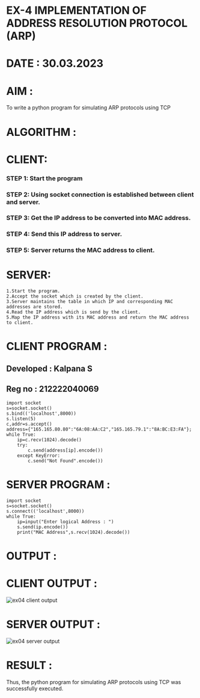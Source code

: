# EX-4  IMPLEMENTATION OF ADDRESS RESOLUTION PROTOCOL (ARP)
# DATE : 30.03.2023
# AIM :
To write a python program for simulating ARP protocols using TCP
# ALGORITHM :
# CLIENT:
### STEP 1: Start the program
### STEP 2: Using socket connection is established between client and server.
### STEP 3: Get the IP address to be converted into MAC address.
### STEP 4: Send this IP address to server.
### STEP 5: Server returns the MAC address to client.
# SERVER:
```
1.Start the program.
2.Accept the socket which is created by the client.
3.Server maintains the table in which IP and corresponding MAC addresses are stored.
4.Read the IP address which is send by the client.
5.Map the IP address with its MAC address and return the MAC address to client.
```
# CLIENT PROGRAM :
## Developed : Kalpana S
## Reg no : 212222040069
```
import socket
s=socket.socket()
s.bind(('localhost',8000))
s.listen(5)
c,addr=s.accept()
address={"165.165.80.80":"6A:08:AA:C2","165.165.79.1":"8A:BC:E3:FA"};
while True:
    ip=c.recv(1024).decode()
    try:
        c.send(address[ip].encode()) 
    except KeyError:
        c.send("Not Found".encode())
```
# SERVER PROGRAM :
```
import socket
s=socket.socket()
s.connect(('localhost',8000))
while True:
    ip=input("Enter logical Address : ")
    s.send(ip.encode())
    print("MAC Address",s.recv(1024).decode())
```
    
# OUTPUT :
# CLIENT OUTPUT :
![ex04 client output](https://github.com/Kalpanareshma/EX-4/assets/122040453/0afd0dd9-35bd-4b75-ba63-91374d84aaf3)
# SERVER OUTPUT :
![ex04 server output](https://github.com/Kalpanareshma/EX-4/assets/122040453/6039266d-02dd-4534-b8ab-b065244ca041)

# RESULT :
Thus, the python program for simulating ARP protocols using TCP was successfully executed.


